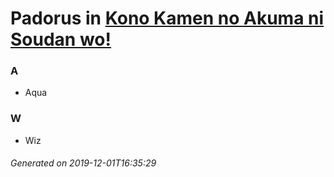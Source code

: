 # Padorus in [Kono Kamen no Akuma ni Soudan wo!](https://myanimelist.net/manga/114664/Kono_Kamen_no_Akuma_ni_Soudan_wo)

### A
* Aqua

### W
* Wiz

###### Generated on 2019-12-01T16:35:29
